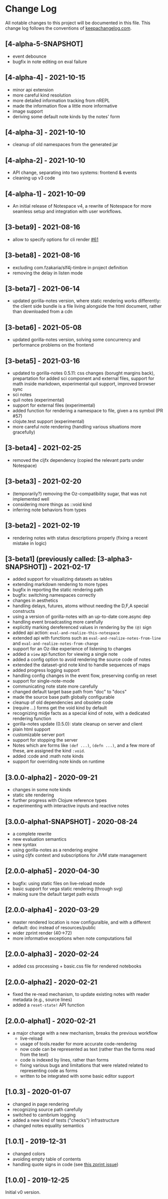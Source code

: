 # Change Log
All notable changes to this project will be documented in this file. This change log follows the conventions of [keepachangelog.com](http://keepachangelog.com/).

## [4-alpha-5-SNAPSHOT]
- event debounce
- bugfix in note editing on eval failure

## [4-alpha-4] - 2021-10-15
- minor api extension
- more careful kind resolution
- more detailed information tracking from nREPL
- made the information flow a little more informative
- image support
- deriving some default note kinds by the notes' form

## [4-alpha-3] - 2021-10-10
- cleanup of old namespaces from the generated jar

## [4-alpha-2] - 2021-10-10
- API change, separating into two systems: frontend & events
- cleaning up v3 code

## [4-alpha-1] - 2021-10-09
- An initial release of Notespace v4, a rewrite of Notespace for more seamless setup and integration with user workflows.

## [3-beta9] - 2021-08-16
- allow to specify options for cli render [#61](https://github.com/scicloj/notespace/pull/61)

## [3-beta8] - 2021-08-16
- excluding com.fzakaria/slf4j-timbre in project definition
- removing the delay in listen mode

## [3-beta7] - 2021-06-14
- updated gorilla-notes version, where static rendering works differently: the client side bundle is a file living alongside the html document, rather than downloaded from a cdn

## [3-beta6] - 2021-05-08
- updated gorilla-notes version, solving some concurrency and performance problems on the frontend

## [3-beta5] - 2021-03-16
- updated to gorilla-notes 0.5.11: css changes (borught margins back), prepartation for added sci component and external files, support for math inside markdown, experimental quil support, improved browser sync
- sci notes
- quil notes (experimental)
- support for external files (experimental)
- added function for rendering a namespace to file, given a ns symbol (PR #57)
- clojute.test support (experimental)
- more careful note rendering (handling various situations more gracefully)

## [3-beta4] - 2021-02-25
- removed the cljfx dependency (copied the relevant parts under Notespace)

## [3-beta3] - 2021-02-20
- (temporarily?) removing the Oz-compatibility sugar, that was not implemented well
- considering more things as ::void kind
- inferring note behaviors from types

## [3-beta2] - 2021-02-19
- rendering notes with status descriptions properly (fixing a recent mistake in logic)

## [3-beta1] (previously called: [3-alpha3-SNAPSHOT]) - 2021-02-17
- added support for visualizing datasets as tables
- extending markdown rendering to more types
- bugfix in reporting the static rendering path
- bugfix: switching namespaces correctly
- changes in aesthetics
- handling delays, futures, atoms without needing the D,F,A special constructs
- using a version of gorilla-notes with an up-to-date core.async dep
- handling event broadcasting more carefully
- explicitly marking dereferenced values in rendering by the `(@)` sign
- added api action: `eval-and-realize-this-notespace`
- extended api with functions such as `eval-and-realize-notes-from-line` and `eval-and-realize-notes-from-change`
- support for an Oz-like experience of listening to changes
- added a `view` api function for viewing a single note
- added a config option to avoid rendering the source code of notes
- extended the dataset-grid note kind to handle sequences of maps
- added progress logging support
- handling config changes in the event flow, preserving config on reset
- support for single-note-mode
- communicating note state more carefully
- changed default target base path from "doc" to "docs"
- made the source base path globally configurable
- cleanup of old dependencies and obsolete code
- (require ...) forms get the void kind by default
- recognizing midje facts as a special kind of note, with a dedicated rendering function
- gorilla-notes update (0.5.0): state cleanup on server and client
- plain html support
- customizable server port
- support for stopping the server
- Notes which are forms like `(def ...)`, `(defn ...)`, and a few more of these, are assigned the kind `:void`.
- added :code and :math note kinds
- support for overriding note kinds on runtime

## [3.0.0-alpha2] - 2020-09-21
- changes in some note kinds
- static site rendering
- further progress with Clojure reference types
- experimenting with interactive inputs and reactive notes

## [3.0.0-alpha1-SNAPSHOT] - 2020-08-24
- a complete rewrite
- new evaluation semantics
- new syntax
- using gorilla-notes as a rendering engine
- using cljfx context and subscriptions for JVM state management

## [2.0.0-alpha5] - 2020-04-30
- bugfix: using static files on live-reload mode
- basic support for vega static rendering (through svg)
- making sure the default target path exists

## [2.0.0-alpha4] - 2020-03-29
- master rendered location is now configuralble, and with a different default: doc instead of resources/public
- wider zprint render (40->72)
- more informative exceptions when note computations fail

## [2.0.0-alpha3] - 2020-02-24
- added css processing + basic.css file for rendered notebooks

## [2.0.0-alpha2] - 2020-02-21
- fixed the re-read mechanism, to update existing notes with reader metadata (e.g., source lines)
- added a `reset-state!` API function

## [2.0.0-alpha1] - 2020-02-21
- a major change with a new mechanism, breaks the previous workflow
  - live-reload
  - usage of tools.reader for more accurate code-rendering
  - now code can be represented as text (rather than the forms read from the text)
  - code is indexed by lines, rather than forms
  - fixing various bugs and limitations that were related related to representing code as forms
  - written to be integrated with some basic editor support

## [1.0.3] - 2020-01-07
- changed in page rendering
- recognizing source path carefully
- switched to cambrium logging
- added a new kind of tests ("checks") infrastructure
- changed notes equality semantics

## [1.0.1] - 2019-12-31
- changed colors
- avoiding empty table of contents
- handling quote signs in code (see [this zprint issue](https://github.com/kkinnear/zprint/issues/121))

## [1.0.0] - 2019-12-25
Initial v0 version.
